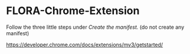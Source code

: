 # FLORA-Chrome-Extension

Follow the three little steps under *Create the manifest.* (do not create any manifest) 

https://developer.chrome.com/docs/extensions/mv3/getstarted/
